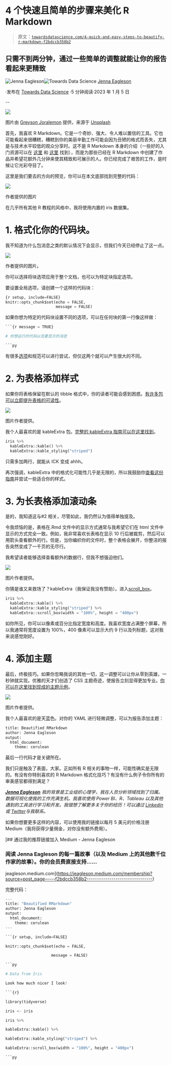 # 4 个快速且简单的步骤来美化 R Markdown

> 原文：[`towardsdatascience.com/4-quick-and-easy-steps-to-beautify-r-markdown-f2bdccb358b2`](https://towardsdatascience.com/4-quick-and-easy-steps-to-beautify-r-markdown-f2bdccb358b2)

## 只需不到两分钟，通过一些简单的调整就能让你的报告看起来更精致

[](https://jeagleson.medium.com/?source=post_page-----f2bdccb358b2--------------------------------)![Jenna Eagleson](https://jeagleson.medium.com/?source=post_page-----f2bdccb358b2--------------------------------)[](https://towardsdatascience.com/?source=post_page-----f2bdccb358b2--------------------------------)![Towards Data Science](https://towardsdatascience.com/?source=post_page-----f2bdccb358b2--------------------------------) [Jenna Eagleson](https://jeagleson.medium.com/?source=post_page-----f2bdccb358b2--------------------------------)

·发布在 [Towards Data Science](https://towardsdatascience.com/?source=post_page-----f2bdccb358b2--------------------------------) ·5 分钟阅读·2023 年 1 月 5 日

--

![](img/659f6044fb6c68ae690a25dc4815591a.png)

图片由 [Greyson Joralemon](https://unsplash.com/@greysonjoralemon?utm_source=medium&utm_medium=referral) 提供，来源于 [Unsplash](https://unsplash.com/?utm_source=medium&utm_medium=referral)

首先，我喜欢 R Markdown。它是一个奇妙、强大、令人难以置信的工具。它也可能看起来很糟糕，糟糕到你的美丽辛勤工作可能会因为丑陋的格式而丢失，尤其是与技术水平较低的观众分享时。这不是 R Markdown 本身的介绍（一些好的入门资源可以在 [这里](https://rmarkdown.rstudio.com/lesson-1.html) 和 [这里](https://bookdown.org/yihui/rmarkdown-cookbook/) 找到），而是为那些已经在 R Markdown 中创建了作品并希望花额外几分钟来使其精致和可展示的人。你已经完成了艰苦的工作，是时候让它光彩夺目了。

这里是我们要去的方向的预览，你可以在本文底部找到完整的代码：

![](img/1ec86a276eb7e3e5683cddbd14e8f457.png)

作者提供的图片

在几乎所有其他 R 教程的风格中，我将使用内置的 iris 数据集。

# 1\. 格式化你的代码块。

我不知道为什么包消息之类的默认情况下会显示，但我们今天已经停止了这一点。

![](img/ec6e50877db1eec3dc7d52428cbde757.png)

作者提供的图片。

你可以选择将块选项应用于整个文档，也可以为特定块指定选项。

要设置全局选项，请创建一个这样的代码块：

```py
{r setup, include=FALSE}
knitr::opts_chunk$set(echo = FALSE, 
                      message = FALSE) 
```

如果你想为特定的代码块设置不同的选项，可以在任何块的第一行像这样做：

```py
```{r message = TRUE}

# 你想运行的代码以及要显示的消息

```py
```

有很多[选项](https://www.rstudio.com/wp-content/uploads/2015/03/rmarkdown-reference.pdf?_ga=2.181448033.732613274.1672259951-41030069.1668534778)和规范可以进行尝试，但仅这两个就可以产生很大的不同。

# 2\. 为表格添加样式

如果你将表格保留在默认的 tibble 格式中，你的读者可能会感到困惑。[有许多包可以立即提升表格的可读性](https://rmarkdown.rstudio.com/lesson-7.html)。

![](img/668de6e8398ccc0df9224d07f2d21fee.png)

图片作者提供。

我个人最喜欢的是 kableExtra 包。[完整的 kableExtra 指南可以在这里找到](https://haozhu233.github.io/kableExtra/awesome_table_in_html.html#Table_Styles)。

```py
iris %>%
  kableExtra::kable() %>%
  kableExtra::kable_styling("striped")
```

只需多加两行，就能从 ICK 变成 ahhh。

再次强调，kableExtra 中的格式化可能性几乎是无限的，所以我鼓励你[查看这份指南](https://haozhu233.github.io/kableExtra/awesome_table_in_html.html#Table_Styles)并尝试一些适合你的样式。

# 3\. 为长表格添加滚动条

是的，我知道这与#2 相关，尽管如此，我仍然认为值得单独提及。

令我烦恼的是，表格在.Rmd 文件中的显示方式通常与我希望它们在 html 文件中显示的方式完全一致。例如，我非常喜欢长表格在显示 10 行后被裁剪，然后可以用箭头查看额外的行。但是，当你编织你的文件时，整个表格会展开，你整洁的报告突然变成了一千页的无尽行。

我希望读者能够选择查看额外的数据行，但我不想强迫他们。

![](img/2f6214bcf8230d8be5108b852759b82d.png)

图片作者提供。

你猜是谁又来救场了？kableExtra（我保证我没有赞助）。进入[scroll_box](https://search.r-project.org/CRAN/refmans/kableExtra/html/scroll_box.html)。

```py
iris %>%
  kableExtra::kable() %>%
  kableExtra::kable_styling("striped") %>% 
  kableExtra::scroll_box(width = "100%", height = "400px")
```

如你所见，你可以以像素或百分比指定宽度和高度。我喜欢宽度占满整个屏幕，所以我通常将宽度设置为 100%，400 像素可以显示大约 9 行以及列标题，这对我来说感觉刚好。

# 4\. 添加主题

最后，终极技巧。如果你忽略我说的其他一切，这一调整可以让你从零到英雄，一秒钟就实现。优雅的天才们创造了 CSS 主题奇迹，使报告立刻显得更加专业。[你可以在这里找到现成的主题示例](https://www.datadreaming.org/post/r-markdown-theme-gallery/)。

![](img/16665c9b90418cb43017f0d97fce3100.png)

图片作者提供。

我个人最喜欢的是天蓝色。对你的 YAML 进行轻微调整，可以为报告添加主题：

```py
title: Beautified RMarkdown
author: Jenna Eagleson
output: 
  html_document: 
    theme: cerulean
```

最后一行代码才是关键所在。

我们只是触及了表面，大家。正如所有 R 相关的事物一样，可能性确实是无限的。有没有你特别喜欢的 R Markdown 格式化技巧？有没有什么例子令你所有的审美感官都得到满足？

[***Jenna Eagleson***](https://medium.com/@jeagleson) *我的背景是工业组织心理学，我在人员分析领域找到了归属。数据可视化使我的工作充满生机。我喜欢使用 Power BI、R、Tableau 以及其他遇到的工具进行学习和开发。我很想了解更多关于你的经历！可以通过* [*Linkedin*](https://www.linkedin.com/in/jenna-eagleson/) *或* [*Twitter*](https://twitter.com/JennaEagleson)*与我联系。*

如果你想要更多这样的内容，可以使用我的链接以每月 5 美元的价格注册 Medium（我将获得少量佣金，对你没有额外费用）。

[](https://jeagleson.medium.com/membership?source=post_page-----f2bdccb358b2--------------------------------) [## 通过我的推荐链接加入 Medium - Jenna Eagleson

### 阅读 Jenna Eagleson 的每一篇故事（以及 Medium 上的其他数千位作家的故事）。你的会员费直接支持……

jeagleson.medium.com](https://jeagleson.medium.com/membership?source=post_page-----f2bdccb358b2--------------------------------)

完整代码：

```py
---
title: "Beautified RMarkdown"
author: Jenna Eagleson
output: 
  html_document:
    theme: cerulean
---

```{r setup, include=FALSE}

knitr::opts_chunk$set(echo = FALSE,

                    message = FALSE)

```py

# Data from Iris

Look how much nicer I look!

```{r}

library(tidyverse)

iris <- iris

iris %>%

kableExtra::kable() %>%

kableExtra::kable_styling("striped") %>%

kableExtra::scroll_box(width = "100%", height = "400px")

```py
```
